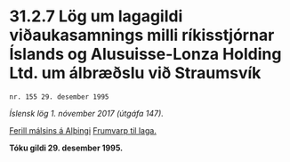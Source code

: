 # 31.2.7 Lög um lagagildi viðaukasamnings milli ríkisstjórnar Íslands og Alusuisse-Lonza Holding Ltd. um álbræðslu við Straumsvík

`nr. 155 29. desember 1995`

_Íslensk lög 1. nóvember 2017 (útgáfa 147)._

[Ferill málsins á Alþingi](https://www.althingi.is/thingstorf/thingmalalistar-eftir-thingum/ferill/?ltg=120&mnr=171)
[Frumvarp til laga.](https://www.althingi.is/altext/120/s/0213.html)

**Tóku gildi 29. desember 1995.**

